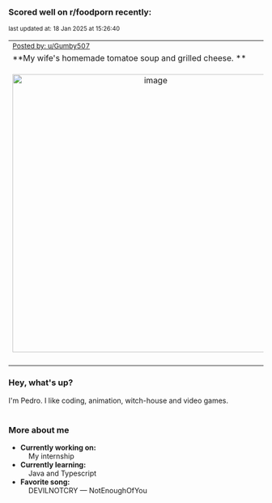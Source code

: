 ### Scored well on r/foodporn recently:

<p align="left"><sub>last updated at: 18 Jan 2025 at 15:26:40</sub></p>

|   |
| --- |
| <sub>[Posted by: u/Gumby507][source]</sub> |
| **My wife's homemade tomatoe soup and grilled cheese. ** | 
|<p align="center"> <img alt="image" src="https://i.redd.it/hvyercl44gce1.jpeg" width="550" /> </p>|
|   |

### Hey, what's up?

I'm Pedro. I like coding, animation, witch-house and video games.<br><br>

### More about me
- **Currently working on:**  
&nbsp;&nbsp;&nbsp;&nbsp;My internship
- **Currently learning:**  
&nbsp;&nbsp;&nbsp;&nbsp;Java and Typescript
- **Favorite song:**  
&nbsp;&nbsp;&nbsp;&nbsp;DEVILNOTCRY — NotEnoughOfYou<br><br>

  



  
  
  
[linkedin]: https://linkedin.com/in/pedro-h-r-gomes-8a487b14a/
[gmail]: mailto:pilique11@gmail.com
[source]: https://reddit.com/r/FoodPorn/comments/1hz8gdv/my_wifes_homemade_tomatoe_soup_and_grilled_cheese/
[redditAPI]: https://www.reddit.com/dev/api/